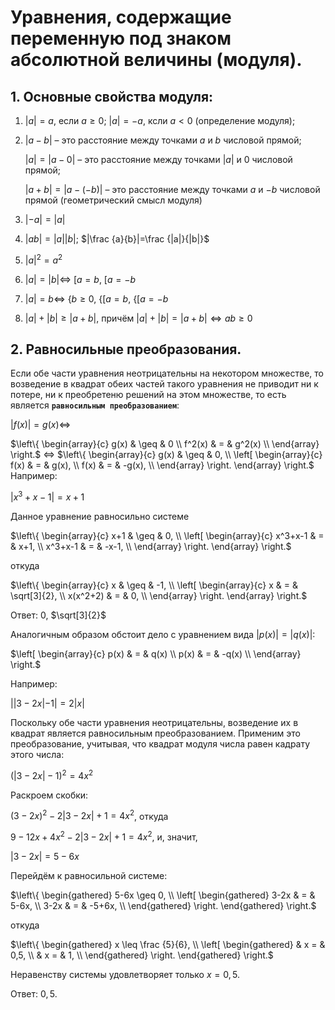 # Уравнения, содержащие переменную под знаком абсолютной величины (модуля).

## 1. Основные свойства модуля:
1. $|a|=a$, если $a \geq 0$; $|a|=-a$, ксли $a<0$ (определение модуля);
2. $|a-b|$ – это расстояние между точками $a$ и $b$ числовой прямой;
   
   $|a|=|a-0|$ – это расстояние между точками $|a|$ и $0$ числовой прямой;

   $|a+b|=|a-(-b)|$ – это расстояние между точками $a$ и $-b$ числовой прямой (геометрический смысл модуля)

3. $|-a|=|a|$
4. $|ab|=|a||b|$; $|\frac {a}{b}|=\frac {|a|}{|b|}$
5. $|a|^2=a^2$
6. $|a|=|b| \Leftrightarrow$  [$a=b$, [$a=-b$
7. $|a|=b \Leftrightarrow$ {$b \geq 0$, {[$a=b$, {[$a=-b$
8. $|a|+|b| \geq |a+b|$, причём $|a|+|b|=|a+b| \Leftrightarrow ab \geq 0$ 

## 2. Равносильные преобразования.

Если обе части уравнения неотрицательны на некотором множестве, то возведение в квадрат обеих частей такого уравнения не приводит ни к потере, ни к преобретеню решений на этом множестве, то есть является **`равносильным преобразованием`**:

$|f(x)|=g(x) \Leftrightarrow$ 

$\left\{
  \begin{array}{c}
     g(x) & \geq & 0 \\
     f^2(x) & = & g^2(x) \\
  \end{array}
\right.$
$\Leftrightarrow$
$\left\{
  \begin{array}{c}
     g(x) & \geq & 0, \\
    \left[
  \begin{array}{c}
     f(x) & = & g(x), \\
     f(x) & = & -g(x), \\
  \end{array}
\right.
  \end{array}
\right.$
 Например:

$|x^3+x-1|=x+1$

Данное уравнение равносильно системе

$\left\{
  \begin{array}{c}
     x+1 & \geq & 0, \\
    \left[
  \begin{array}{c}
     x^3+x-1 & = & x+1, \\
     x^3+x-1 & = & -x-1, \\
  \end{array}
\right.
  \end{array}
\right.$

откуда

$\left\{
  \begin{array}{c}
     x & \geq & -1, \\
    \left[
  \begin{array}{c}
     x & = & \sqrt[3]{2}, \\
     x(x^2+2) & = & 0, \\
  \end{array}
\right.
  \end{array}
\right.$


Ответ: $0$, $\sqrt[3]{2}$

Аналогичным образом обстоит дело с уравнением вида $|p(x)|=|q(x)|$:

$\left[
  \begin{array}{c}
     p(x) & = & q(x) \\
     p(x) & = & -q(x) \\
  \end{array}
\right.$

Например:

$||3-2x|-1|=2|x|$

Поскольку обе части уравнения неотрицательны, возведение их в квадрат является равносильным преобразованием. Применим это преобразование, учитывая, что квадрат модуля чиcла равен кадрату этого числа:

$(|3-2x|-1)^2=4x^2$

Раскроем скобки:

$(3-2x)^2-2|3-2x|+1=4x^2$, откуда

$9-12x+4x^2-2|3-2x|+1=4x^2$, и, значит,

$|3-2x|=5-6x$

Перейдём к равносильной системе:

$\left\{
  \begin{gathered}
     5-6x \geq 0, \\
    \left[
  \begin{gathered}
     3-2x & = & 5-6x, \\
     3-2x & = & -5+6x, \\
  \end{gathered}
\right.
  \end{gathered}
\right.$

откуда

$\left\{
  \begin{gathered}
     x \leq \frac {5}{6}, \\
    \left[
  \begin{gathered}
     & x = & 0,5, \\
     & x = & 1, \\
  \end{gathered}
\right.
  \end{gathered}
\right.$

Неравенству системы удовлетворяет только $x=0,5$.

Ответ: $0,5$.

